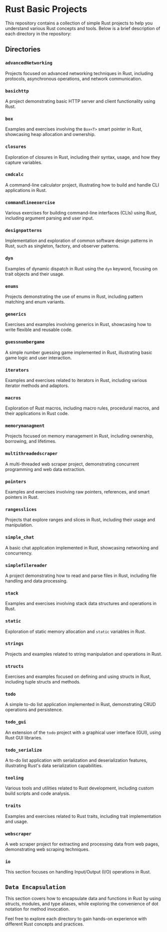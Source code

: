 # Rust Basic Projects

This repository contains a collection of simple Rust projects to help you understand various Rust concepts and tools. Below is a brief description of each directory in the repository:

## Directories

### `advancedNetworking`
Projects focused on advanced networking techniques in Rust, including protocols, asynchronous operations, and network communication.

### `basichttp`
A project demonstrating basic HTTP server and client functionality using Rust.

### `box`
Examples and exercises involving the `Box<T>` smart pointer in Rust, showcasing heap allocation and ownership.

### `closures`
Exploration of closures in Rust, including their syntax, usage, and how they capture variables.

### `cmdcalc`
A command-line calculator project, illustrating how to build and handle CLI applications in Rust.

### `commandlineexercise`
Various exercises for building command-line interfaces (CLIs) using Rust, including argument parsing and user input.

### `designpatterns`
Implementation and exploration of common software design patterns in Rust, such as singleton, factory, and observer patterns.

### `dyn`
Examples of dynamic dispatch in Rust using the `dyn` keyword, focusing on trait objects and their usage.

### `enums`
Projects demonstrating the use of enums in Rust, including pattern matching and enum variants.

### `generics`
Exercises and examples involving generics in Rust, showcasing how to write flexible and reusable code.

### `guessnumbergame`
A simple number guessing game implemented in Rust, illustrating basic game logic and user interaction.

### `iterators`
Examples and exercises related to iterators in Rust, including various iterator methods and adaptors.

### `macros`
Exploration of Rust macros, including macro rules, procedural macros, and their applications in Rust code.

### `memorymanagment`
Projects focused on memory management in Rust, including ownership, borrowing, and lifetimes.

### `multithreadedscraper`
A multi-threaded web scraper project, demonstrating concurrent programming and web data extraction.

### `pointers`
Examples and exercises involving raw pointers, references, and smart pointers in Rust.

### `rangesslices`
Projects that explore ranges and slices in Rust, including their usage and manipulation.

### `simple_chat`
A basic chat application implemented in Rust, showcasing networking and concurrency.

### `simplefilereader`
A project demonstrating how to read and parse files in Rust, including file handling and data processing.

### `stack`
Examples and exercises involving stack data structures and operations in Rust.

### `static`
Exploration of static memory allocation and `static` variables in Rust.

### `strings`
Projects and examples related to string manipulation and operations in Rust.

### `structs`
Exercises and examples focused on defining and using structs in Rust, including tuple structs and methods.

### `todo`
A simple to-do list application implemented in Rust, demonstrating CRUD operations and persistence.

### `todo_gui`
An extension of the `todo` project with a graphical user interface (GUI), using Rust GUI libraries.

### `todo_serialize`
A to-do list application with serialization and deserialization features, illustrating Rust's data serialization capabilities.

### `tooling`
Various tools and utilities related to Rust development, including custom build scripts and code analysis.

### `traits`
Examples and exercises related to Rust traits, including trait implementation and usage.

### `webscraper`
A web scraper project for extracting and processing data from web pages, demonstrating web scraping techniques.

### `io`
This section focuses on handling Input/Output (I/O) operations in Rust.

## `Data Encapsulation`
This section covers how to encapsulate data and functions in Rust by using structs, modules, and type aliases, while exploring the convenience of dot notation for method invocation.


Feel free to explore each directory to gain hands-on experience with different Rust concepts and practices.
